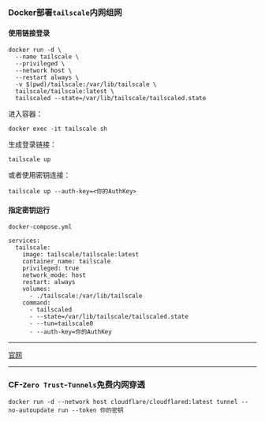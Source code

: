 ### Docker部署`tailscale`内网组网


#### 使用链接登录
```
docker run -d \
  --name tailscale \
  --privileged \
  --network host \
  --restart always \
  -v $(pwd)/tailscale:/var/lib/tailscale \
  tailscale/tailscale:latest \
  tailscaled --state=/var/lib/tailscale/tailscaled.state
```

进入容器：
```
docker exec -it tailscale sh
```
生成登录链接：
```
tailscale up
```

或者使用密钥连接：
```
tailscale up --auth-key=<你的AuthKey>
```





#### 指定密钥运行

`docker-compose.yml`

```
services:
  tailscale:
    image: tailscale/tailscale:latest
    container_name: tailscale
    privileged: true
    network_mode: host
    restart: always
    volumes:
      - ./tailscale:/var/lib/tailscale
    command:
      - tailscaled
      - --state=/var/lib/tailscale/tailscaled.state
      - --tun=tailscale0
      - --auth-key=你的AuthKey
```



---

[官网](https://tailscale.com/)

---



### CF-`Zero Trust`-`Tunnels`免费内网穿透

```
docker run -d --network host cloudflare/cloudflared:latest tunnel --no-autoupdate run --token 你的密钥
```
